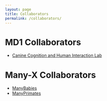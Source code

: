 ```yaml
---
layout: page
title: Collaborators
permalink: /collaborators/
---
```


# MD1 Collaborators

* [Canine Cognition and Human Interaction Lab](https://dogcog.unl.edu)


# Many-X Collaborators
* [ManyBabies](https://www.google.com/url?q=https%3A%2F%2Fmanybabies.github.io%2F&sa=D&sntz=1&usg=AFQjCNGR_Ynrp3ZM9Ov7qPCFpAc9y244xQ)
* [ManyPrimates](https://manyprimates.github.io)